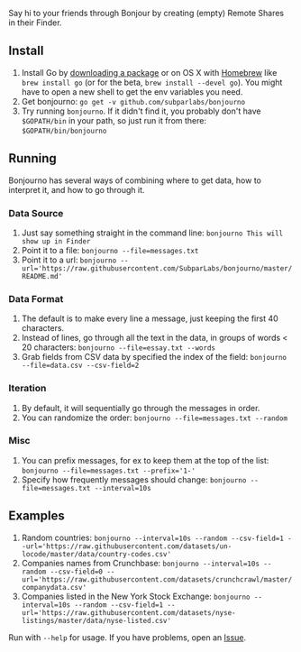 Say hi to your friends through Bonjour by creating (empty) Remote Shares in
their Finder.

Install
-------

1. Install Go by [downloading a package](https://golang.org/dl/) or on OS X with [Homebrew](http://brew.sh/) like `brew install go` (or for the beta, `brew install --devel go`). You might have to open a new shell to get the env variables you need.
2. Get bonjourno: `go get -v github.com/subparlabs/bonjourno`
3. Try running `bonjourno`. If it didn't find it, you probably don't have `$GOPATH/bin` in your path, so just run it from there: `$GOPATH/bin/bonjourno`


Running
-------

Bonjourno has several ways of combining where to get data, how to interpret it, and how to go through it.

### Data Source
1. Just say something straight in the command line: `bonjourno This will show up in Finder`
2. Point it to a file: `bonjourno --file=messages.txt`
3. Point it to a url: `bonjourno --url='https://raw.githubusercontent.com/SubparLabs/bonjourno/master/README.md'`

### Data Format
1. The default is to make every line a message, just keeping the first 40 characters.
2. Instead of lines, go through all the text in the data, in groups of words < 20 characters: `bonjourno --file=essay.txt --words`
3. Grab fields from CSV data by specified the index of the field: `bonjourno --file=data.csv --csv-field=2`

### Iteration
1. By default, it will sequentially go through the messages in order.
2. You can randomize the order: `bonjourno --file=messages.txt --random`

### Misc
1. You can prefix messages, for ex to keep them at the top of the list: `bonjourno --file=messages.txt --prefix='1-'`
2. Specify how frequently messages should change: `bonjourno --file=messages.txt --interval=10s`


Examples
--------

1. Random countries: `bonjourno --interval=10s --random --csv-field=1 --url='https://raw.githubusercontent.com/datasets/un-locode/master/data/country-codes.csv'`
2. Companies names from Crunchbase: `bonjourno --interval=10s --random --csv-field=0 --url='https://raw.githubusercontent.com/datasets/crunchcrawl/master/companydata.csv'`
3. Companies listed in the New York Stock Exchange: `bonjourno --interval=10s --random --csv-field=1 --url='https://raw.githubusercontent.com/datasets/nyse-listings/master/data/nyse-listed.csv'`

Run with `--help` for usage. If you have problems, open an [Issue](https://github.com/SubparLabs/bonjourno/issues).
